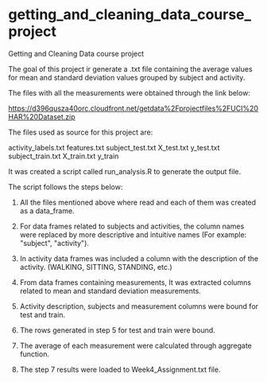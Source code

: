 # getting_and_cleaning_data_course_project
Getting and Cleaning Data course project

The goal of this project ir generate a .txt file containing the average values for mean and standard deviation values grouped by subject and activity. 

The files with all the measurements were obtained through the link below:

https://d396qusza40orc.cloudfront.net/getdata%2Fprojectfiles%2FUCI%20HAR%20Dataset.zip

The files used as source for this project are:

activity_labels.txt
features.txt
subject_test.txt
X_test.txt
y_test.txt
subject_train.txt
X_train.txt
y_train

It was created a script called run_analysis.R to generate the output file.

The script follows the steps below:

1) All the files mentioned above where read and each of them was created as a data_frame.

2) For data frames related to subjects and activities, the column names were replaced by more descriptive and intuitive names (For example: "subject", "activity").

3) In activity data frames was included a column with the description of the activity. (WALKING, SITTING, STANDING, etc.)

4) From data frames containing measurements, It was extracted columns related to mean and standard deviation measurements.

5) Activity description, subjects and measurement columns were bound for test and train.

6) The rows generated in step 5 for test and train were bound.

7) The average of each measurement were calculated through aggregate function.

8) The step 7 results were loaded to Week4_Assignment.txt file.
